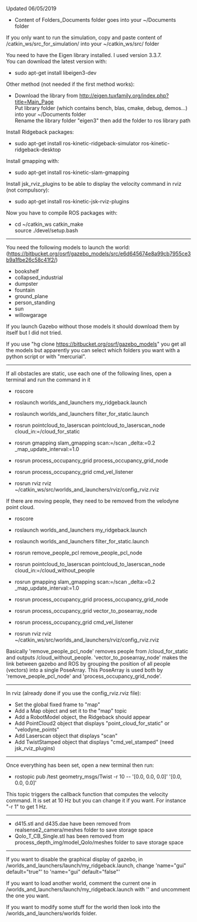Updated 06/05/2019

- Content of Folders_Documents folder goes into your ~/Documents folder

If you only want to run the simulation, copy and paste content of /catkin_ws/src_for_simulation/ into your ~/catkin_ws/src/ folder

You need to have the Eigen library installed. I used version 3.3.7.  
You can download the latest version with:
* sudo apt-get install libeigen3-dev

Other method (not needed if the first method works):
* Download the library from http://eigen.tuxfamily.org/index.php?title=Main_Page  
Put library folder (which contains bench, blas, cmake, debug, demos...) into your ~/Documents folder   
Rename the library folder "eigen3" then add the folder to ros library path

Install Ridgeback packages:  
* sudo apt-get install ros-kinetic-ridgeback-simulator ros-kinetic-ridgeback-desktop

Install gmapping with:  
* sudo apt-get install ros-kinetic-slam-gmapping

Install jsk_rviz_plugins to be able to display the velocity command in rviz (not compulsory):
* sudo apt-get install ros-kinetic-jsk-rviz-plugins

Now you have to compile ROS packages with:  
* cd ~/catkin_ws 
catkin_make  
source ./devel/setup.bash

---

You need the following models to launch the world: (https://bitbucket.org/osrf/gazebo_models/src/e6d645674e8a99cb7955ce3b9a1fbe26c58c41f2/)
* bookshelf
* collapsed_industrial
* dumpster
* fountain
* ground_plane
* person_standing
* sun
* willowgarage

If you launch Gazebo without those models it should download them by itself but I did not tried.

If you use "hg clone https://bitbucket.org/osrf/gazebo_models" you get all the models but apparently you can select which folders you want with a python script or with "mercurial".

---

If all obstacles are static, use each one of the following lines, open a terminal and run the command in it

* roscore

* roslaunch worlds_and_launchers my_ridgeback.launch

* roslaunch worlds_and_launchers filter_for_static.launch

* rosrun pointcloud_to_laserscan pointcloud_to_laserscan_node cloud_in:=/cloud_for_static

* rosrun gmapping slam_gmapping scan:=/scan _delta:=0.2 _map_update_interval:=1.0

* rosrun process_occupancy_grid process_occupancy_grid_node

* rosrun process_occupancy_grid cmd_vel_listener 

* rosrun rviz rviz ~/catkin_ws/src/worlds_and_launchers/rviz/config_rviz.rviz

If there are moving people, they need to be removed from the velodyne point cloud.

* roscore

* roslaunch worlds_and_launchers my_ridgeback.launch

* roslaunch worlds_and_launchers filter_for_static.launch

* rosrun remove_people_pcl remove_people_pcl_node

* rosrun pointcloud_to_laserscan pointcloud_to_laserscan_node cloud_in:=/cloud_without_people

* rosrun gmapping slam_gmapping scan:=/scan _delta:=0.2 _map_update_interval:=1.0

* rosrun process_occupancy_grid process_occupancy_grid_node

* rosrun process_occupancy_grid vector_to_posearray_node

* rosrun process_occupancy_grid cmd_vel_listener 

* rosrun rviz rviz ~/catkin_ws/src/worlds_and_launchers/rviz/config_rviz.rviz

Basically 'remove_people_pcl_node' removes people from /cloud_for_static and outputs /cloud_without_people. 'vector_to_posearray_node' makes the link between gazebo and ROS by grouping the position of all people (vectors) into a single PoseArray. This PoseArray is used both by 'remove_people_pcl_node' and 'process_occupancy_grid_node'.

---

In rviz (already done if you use the config_rviz.rviz file):  
* Set the global fixed frame to "map"
* Add a Map object and set it to the "map" topic
* Add a RobotModel object, the Ridgeback should appear
* Add PointCloud2 object that displays "point_cloud_for_static" or "velodyne_points"
* Add Laserscan object that displays "scan"
* Add TwistStamped object that displays "cmd_vel_stamped" (need jsk_rviz_plugins)

---

Once everything has been set, open a new terminal then run:

* rostopic pub /test geometry_msgs/Twist -r 10 -- '[0.0, 0.0, 0.0]' '[0.0, 0.0, 0.0]'

This topic triggers the callback function that computes the velocity command. It is set at 10 Hz but you can change it if you want. For instance "-r 1" to get 1 Hz.

---

* d415.stl and d435.dae have been removed from realsense2_camera/meshes folder to save storage space
* Qolo_T_CB_Single.stl has been removed from process_depth_img/model_Qolo/meshes folder to save storage space

---

If you want to disable the graphical display of gazebo, in /worlds_and_launchers/launch/my_ridgeback.launch, change 'name="gui" default="true"' to 'name="gui" default="false"'

If you want to load another world, comment the current one in /worlds_and_launchers/launch/my_ridgeback.launch with '<!-- [...] -->' and uncomment the one you want.

If you want to modify some stuff for the world then look into the /worlds_and_launchers/worlds folder.


